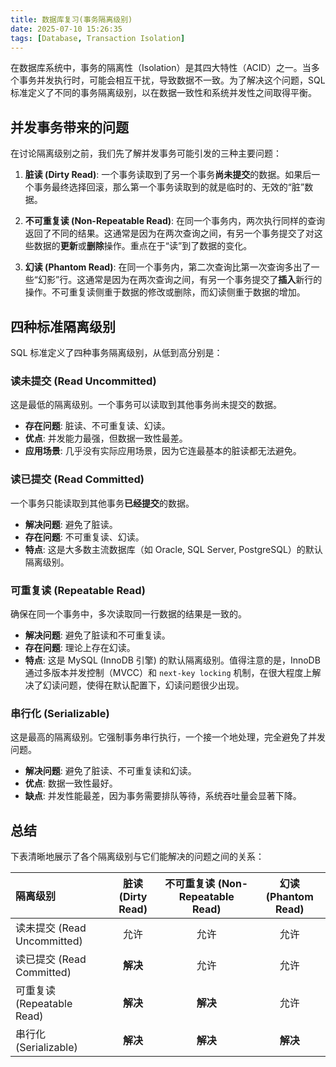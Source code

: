 ```yaml
---
title: 数据库复习(事务隔离级别)
date: 2025-07-10 15:26:35
tags: [Database, Transaction Isolation]
---
```


在数据库系统中，事务的隔离性（Isolation）是其四大特性（ACID）之一。当多个事务并发执行时，可能会相互干扰，导致数据不一致。为了解决这个问题，SQL标准定义了不同的事务隔离级别，以在数据一致性和系统并发性之间取得平衡。

## 并发事务带来的问题

在讨论隔离级别之前，我们先了解并发事务可能引发的三种主要问题：

1.  **脏读 (Dirty Read)**: 一个事务读取到了另一个事务**尚未提交**的数据。如果后一个事务最终选择回滚，那么第一个事务读取到的就是临时的、无效的“脏”数据。

2.  **不可重复读 (Non-Repeatable Read)**: 在同一个事务内，两次执行同样的查询返回了不同的结果。这通常是因为在两次查询之间，有另一个事务提交了对这些数据的**更新**或**删除**操作。重点在于“读”到了数据的变化。

3.  **幻读 (Phantom Read)**: 在同一个事务内，第二次查询比第一次查询多出了一些“幻影”行。这通常是因为在两次查询之间，有另一个事务提交了**插入**新行的操作。不可重复读侧重于数据的修改或删除，而幻读侧重于数据的增加。

## 四种标准隔离级别

SQL 标准定义了四种事务隔离级别，从低到高分别是：

### 读未提交 (Read Uncommitted)

这是最低的隔离级别。一个事务可以读取到其他事务尚未提交的数据。

-   **存在问题**: 脏读、不可重复读、幻读。
-   **优点**: 并发能力最强，但数据一致性最差。
-   **应用场景**: 几乎没有实际应用场景，因为它连最基本的脏读都无法避免。

### 读已提交 (Read Committed)

一个事务只能读取到其他事务**已经提交**的数据。

-   **解决问题**: 避免了脏读。
-   **存在问题**: 不可重复读、幻读。
-   **特点**: 这是大多数主流数据库（如 Oracle, SQL Server, PostgreSQL）的默认隔离级别。

### 可重复读 (Repeatable Read)

确保在同一个事务中，多次读取同一行数据的结果是一致的。

-   **解决问题**: 避免了脏读和不可重复读。
-   **存在问题**: 理论上存在幻读。
-   **特点**: 这是 MySQL (InnoDB 引擎) 的默认隔离级别。值得注意的是，InnoDB 通过多版本并发控制（MVCC）和 `next-key locking` 机制，在很大程度上解决了幻读问题，使得在默认配置下，幻读问题很少出现。

### 串行化 (Serializable)

这是最高的隔离级别。它强制事务串行执行，一个接一个地处理，完全避免了并发问题。

-   **解决问题**: 避免了脏读、不可重复读和幻读。
-   **优点**: 数据一致性最好。
-   **缺点**: 并发性能最差，因为事务需要排队等待，系统吞吐量会显著下降。

## 总结

下表清晰地展示了各个隔离级别与它们能解决的问题之间的关系：

| 隔离级别 | 脏读 (Dirty Read) | 不可重复读 (Non-Repeatable Read) | 幻读 (Phantom Read) |
| :--- | :---: | :---: | :---: |
| 读未提交 (Read Uncommitted) | 允许 | 允许 | 允许 |
| 读已提交 (Read Committed) | **解决** | 允许 | 允许 |
| 可重复读 (Repeatable Read) | **解决** | **解决** | 允许 |
| 串行化 (Serializable) | **解决** | **解决** | **解决** |

